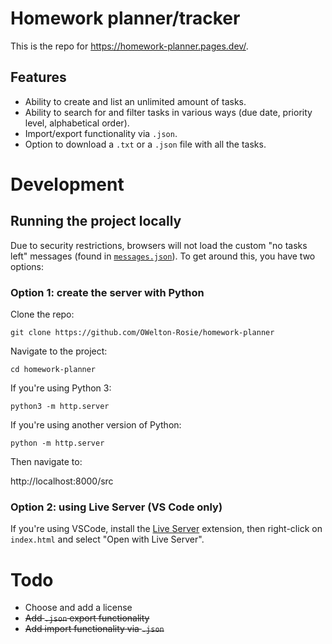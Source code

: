 # Homework planner/tracker 
This is the repo for <a href="https://homework-planner.pages.dev">https://homework-planner.pages.dev/</a>.

## Features
- Ability to create and list an unlimited amount of tasks.
- Ability to search for and filter tasks in various ways (due date, priority level, alphabetical order).
- Import/export functionality via `.json`. 
- Option to download a `.txt` or a `.json` file with all the tasks.

# Development
## Running the project locally
Due to security restrictions, browsers will not load the custom "no tasks left" messages (found in [`messages.json`](https://github.com/OWelton-Rosie/homework-planner/blob/main/src/messages.json)). To get around this, you have two options:

### Option 1: create the server with Python
Clone the repo:
```
git clone https://github.com/OWelton-Rosie/homework-planner
```
Navigate to the project:
```
cd homework-planner
```
If you're using Python 3:
```
python3 -m http.server
```
If you're using another version of Python:
```
python -m http.server
```

Then navigate to: 

http://localhost:8000/src

### Option 2: using Live Server (VS Code only)

If you're using VSCode, install the [Live Server](https://marketplace.visualstudio.com/items?itemName=ritwickdey.LiveServer) extension, then right-click on `index.html` and select "Open with Live Server".

# Todo
- Choose and add a license
- ~~Add `.json` export functionality~~
- ~~Add import functionality via `.json`~~





